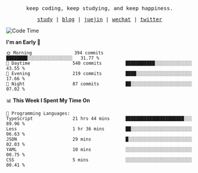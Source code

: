 <p align="center">
  <samp>
    <span>keep coding, keep studying, and keep happiness.</span>
  </samp>
</p>

<p align="center">
  <samp>
    <a href="https://github.com/ouduidui/fe-study">study</a> |
    <a href="https://deweyou.me">blog</a>  |
    <a href="https://juejin.cn/user/4309700183594366">juejin</a> |
    <a href="https://user-images.githubusercontent.com/54696834/165071004-6509e3f2-90c3-448c-9d92-3da42b0c2021.jpeg">wechat</a> |
    <a href="https://twitter.com/ouduidui">twitter</a>
  </samp>
</p>

<!--START_SECTION:waka-->
![Code Time](http://img.shields.io/badge/Code%20Time-4%2C042%20hrs%2015%20mins-blue)

**I'm an Early 🐤** 

```text
🌞 Morning                394 commits         ████████░░░░░░░░░░░░░░░░░   31.77 % 
🌆 Daytime                540 commits         ███████████░░░░░░░░░░░░░░   43.55 % 
🌃 Evening                219 commits         ████░░░░░░░░░░░░░░░░░░░░░   17.66 % 
🌙 Night                  87 commits          ██░░░░░░░░░░░░░░░░░░░░░░░   07.02 % 
```


📊 **This Week I Spent My Time On** 

```text
💬 Programming Languages: 
TypeScript               21 hrs 44 mins      ██████████████████████░░░   89.96 % 
Less                     1 hr 36 mins        ██░░░░░░░░░░░░░░░░░░░░░░░   06.63 % 
JSON                     29 mins             █░░░░░░░░░░░░░░░░░░░░░░░░   02.03 % 
YAML                     10 mins             ░░░░░░░░░░░░░░░░░░░░░░░░░   00.75 % 
CSS                      5 mins              ░░░░░░░░░░░░░░░░░░░░░░░░░   00.41 % 
```


<!--END_SECTION:waka-->
